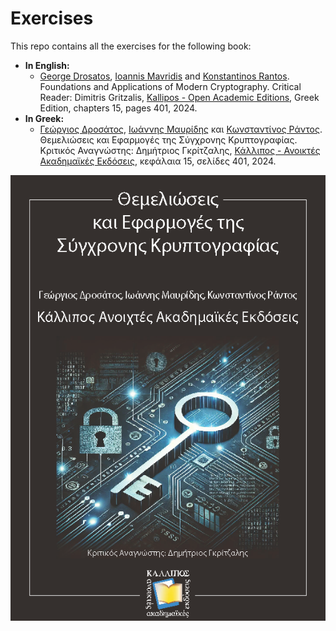 # Exercises
This repo contains all the exercises for the following book:
* **In English:**
  - [George Drosatos](https://www.drosatos.info), [Ioannis Mavridis](https://www.uom.gr/en/mavridis) and [Konstantinos Rantos](https://www.linkedin.com/in/rantos/). Foundations and Applications of Modern Cryptography. Critical Reader: Dimitris Gritzalis, [Kallipos - Open Academic Editions](https://repository.kallipos.gr/), Greek Edition, chapters 15, pages 401, 2024.
* **In Greek:**
  - [Γεώργιος Δροσάτος](https://www.drosatos.info), [Ιωάννης Μαυρίδης](https://www.uom.gr/mavridis) και [Κωνσταντίνος Ράντος](https://www.linkedin.com/in/rantos/). Θεμελιώσεις και Εφαρμογές της Σύγχρονης Κρυπτογραφίας. Κριτικός Αναγνώστης: Δημήτριος Γκρίτζαλης, [Κάλλιπος - Ανοικτές Ακαδημαϊκές Εκδόσεις](https://repository.kallipos.gr/), κεφάλαια 15, σελίδες 401, 2024.

![Book Cover](Book_Cover.png)
